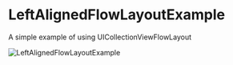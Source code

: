 # LeftAlignedFlowLayoutExample
A simple example of using UICollectionViewFlowLayout

![LeftAlignedFlowLayoutExample](tagsCollectionView.png.png)
